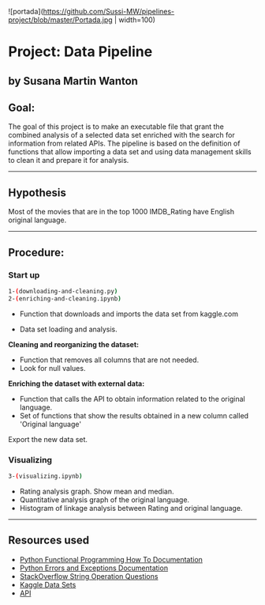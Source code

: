 ![portada](https://github.com/Sussi-MW/pipelines-project/blob/master/Portada.jpg | width=100)

# Project: Data Pipeline
## by Susana Martin Wanton

## Goal:

The goal of this project is to make an executable file that grant the combined analysis of a selected data set enriched with the search for information from related APIs. The pipeline is based on the definition of functions that allow importing a data set and using data management skills to clean it and prepare it for analysis.

---

## **Hypothesis**

Most of the movies that are in the top 1000 IMDB_Rating have English original language.

---

## Procedure:

### Start up

```bash
1-(downloading-and-cleaning.py)
2-(enriching-and-cleaning.ipynb)
```

- Function that downloads and imports the data set from kaggle.com

- Data set loading and analysis.

**Cleaning and reorganizing the dataset:**
- Function that removes all columns that are not needed.
- Look for null values.

**Enriching the dataset with external data:**
- Function that calls the API to obtain information related to the original language.
- Set of functions that show the results obtained in a new column called 'Original language'

Export the new data set.

### Visualizing

```bash
3-(visualizing.ipynb)
```
- Rating analysis graph. Show mean and median.
- Quantitative analysis graph of the original language.
- Histogram of linkage analysis between Rating and original language.

---
## Resources used

* [Python Functional Programming How To Documentation](https://docs.python.org/3.7/howto/functional.html)
* [Python Errors and Exceptions Documentation](https://docs.python.org/3/tutorial/errors.html)
* [StackOverflow String Operation Questions](https://stackoverflow.com/questions/tagged/string+python)
* [Kaggle Data Sets](https://www.kaggle.com/harshitshankhdhar/imdb-dataset-of-top-1000-movies-and-tv-shows?select=imdb_top_1000.csv)
* [API](https://www.themoviedb.org/)

